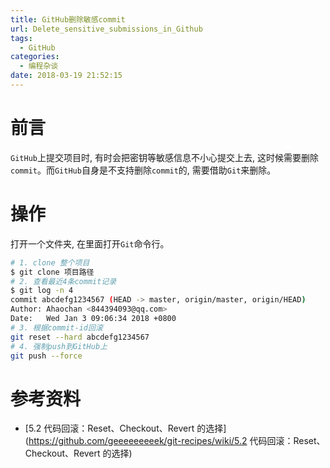 ```yaml
---
title: GitHub删除敏感commit
url: Delete_sensitive_submissions_in_Github
tags:
  - GitHub
categories:
  - 编程杂谈
date: 2018-03-19 21:52:15
---
```

# 前言
`GitHub`上提交项目时, 有时会把密钥等敏感信息不小心提交上去, 这时候需要删除`commit`。而`GitHub`自身是不支持删除`commit`的, 需要借助`Git`来删除。

<!-- more -->

# 操作
打开一个文件夹, 在里面打开`Git`命令行。

```sh
# 1. clone 整个项目
$ git clone 项目路径
# 2. 查看最近4条commit记录
$ git log -n 4
commit abcdefg1234567 (HEAD -> master, origin/master, origin/HEAD)
Author: Ahaochan <844394093@qq.com>
Date:   Wed Jan 3 09:06:34 2018 +0800
# 3. 根据commit-id回滚
git reset --hard abcdefg1234567 
# 4. 强制push到GitHub上
git push --force
```

# 参考资料
- [5.2 代码回滚：Reset、Checkout、Revert 的选择](https://github.com/geeeeeeeeek/git-recipes/wiki/5.2 代码回滚：Reset、Checkout、Revert 的选择)